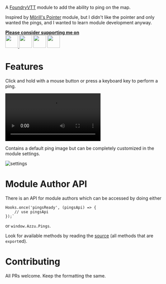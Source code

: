 A [FoundryVTT](http://foundryvtt.com/) module to add the ability to ping on the map. 

Inspired by [Mörill's Pointer](https://gitlab.com/moerills-fvtt-modules/pointer) module, but I didn't like the pointer and only wanted the pings, and I wanted to learn module development anyway.

<a href="https://ko-fi.com/azzu"><strong>Please consider supporting me on</strong><br />
<img src="https://azzurite.tv/donate/ko-fi.png" height="40" />
<img src="https://azzurite.tv/donate/or.png" height="40" /></a>
<a href="https://www.patreon.com/azzu"><img src="https://azzurite.tv/donate/patreon.png" height="40" /></a>
<a href="https://ko-fi.com/azzu"><img src="https://azzurite.tv/donate/fees.png" height="40" /></a>

# Features

Click and hold with a mouse button or press a keyboard key to perform a ping.

![example ping](./doc/ping.mp4)

Contains a default ping image but can be completely customized in the module settings.

![settings](./doc/settings.png)

# Module Author API

There is an API for module authors which can be accessed by doing either

```
Hooks.once('pingsReady', (pingsApi) => {
    // use pingsApi
});`
```
or `window.Azzu.Pings`.

Look for available methods by reading the [source](https://gitlab.com/foundry-azzurite/pings/-/blob/master/src/api.js) (all methods that are `export`ed).

# Contributing

All PRs welcome. Keep the formatting the same.

